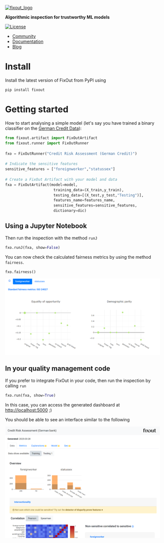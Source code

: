 <a href="http://fixout.fr"><img alt="fixout_logo" src="https://asilvaguilherme4.files.wordpress.com/2023/08/fixout-1.png?w=128"></a>

<b>Algorithmic inspection for trustworthy ML models</b>

[![License](https://img.shields.io/badge/License-BSD_3--Clause-blue.svg)](https://opensource.org/licenses/BSD-3-Clause)

<ul>
  <li><a href="https://groups.google.com/g/fixout" target="_blank" rel="noopener">Community</a></li>
  <li><a href="https://fixouttech.github.io/fixout_api_docs" target="_blank" rel="noopener">Documentation</a></li>
  <li><a href="https://fixout.fr/blog/" target="_blank" rel="noopener">Blog</a></li>
</ul>


# Install

Install the latest version of FixOut from PyPI using 

```shell
pip install fixout
```


# Getting started

How to start analysing a simple model (let's say you have trained a binary classifier on the [German Credit Data](https://archive.ics.uci.edu/dataset/144/statlog+german+credit+data)):


```python
from fixout.artifact import FixOutArtifact
from fixout.runner import FixOutRunner

fxo = FixOutRunner("Credit Risk Assessment (German Credit)") 

# Indicate the sensitive features
sensitive_features = ["foreignworker","statussex"] 

# Create a FixOut Artifact with your model and data
fxa = FixOutArtifact(model=model,
                      training_data=(X_train,y_train), 
                      testing_data=[(X_test,y_test,"Testing")],
                      features_name=features_name,
                      sensitive_features=sensitive_features,
                      dictionary=dic)
```

## Using a Jupyter Notebook

Then run the inspection with the method `runJ`
```python
fxo.runJ(fxa, show=False)
```

You can now check the calculated fairness metrics by using the method `fairness`.

```python
fxo.fairness()
```

![Fairness metrics](/img/fair_metrics.PNG)

## In your quality management code
 
If you prefer to integrate FixOut in your code, then run the inspection by calling `run`
```python
fxo.run(fxa, show=True)
```

In this case, you can access the generated dashboard at <a href="http://localhost:5000" target="_blank" rel="noopener">http://localhost:5000</a> ;)

You should be able to see an interface similar to the following 

![FixOut interface](/img/interface_data_2.PNG)
